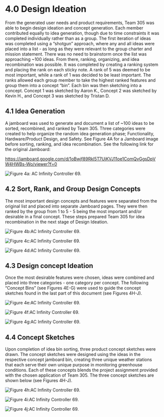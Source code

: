# 4.0 Design Ideation
From the generated user needs and product requirements, Team 305 was able to begin design ideation and concept generation. Each member contributed equally to idea generation, though due to time constraints it was completed individually rather than as a group. The first iteration of ideas was completed using a “shotgun” approach, where any and all ideas were placed into a list - as long as they were relevant to the group charter and mission statement. There was no need to brainstorm once the list was approaching ~100 ideas. 
From there, ranking, organizing, and idea recombination was possible. It was completed by creating a ranking system and placing the rank on each sticky note. A rank of 5 was deemed to be most important, while a rank of 1 was decided to be least important. The ranks allowed each group member to take the highest ranked features and group them into a concept “bin”. Each bin was then sketching into a concept. Concept 1 was sketched by Aaron K., Concept 2 was sketched by Kevin H., and Concept 3 was sketched by Tristan D. 

## 4.1 Idea Generation
A jamboard was used to generate and document a list of ~100 ideas to be sorted, recombined, and ranked by Team 305. Three categories were created to help organize the random idea generation phase; Functionality, Hardware/Product Design, and Safety.
See Figure 4A for a Jamboard image before sorting, ranking, and idea recombination. See the following link for the original Jamboard: 

https://jamboard.google.com/d/1oBwjf89Rkl5T7UjKVJ11oe1ComQvGgsDpVW4HWBs-Wo/viewer?f=0 

![Figure 4a: AC Infinity Controller 69.](/photos/Figure4a.png "Figure 4A: AC Infinity Controller 69.")

## 4.2 Sort, Rank, and Group Design Concepts
The most important design concepts and features were separated from the original list and placed into separate Jamboard pages. They were then ranked by the group from 1 to 5 - 5 being the most important and/or desirable in a final concept. These steps prepared Team 305 for idea recombination in the next stage of Design Ideation. 

![Figure 4b:AC Infinity Controller 69.](/photos/Figure4b.png "Figure 4b: AC Infinity Controller 69.")

![Figure 4c:AC Infinity Controller 69.](/photos/Figure4c.png "Figure 4c: AC Infinity Controller 69.")

![Figure 4d:AC Infinity Controller 69.](/photos/Figure4d.png "Figure 4d: AC Infinity Controller 69.")

## 4.3 Design concept Ideation
Once the most desirable features were chosen, ideas were combined and placed into three categories - one category per concept. The following “Concept Bins” (see Figures 4E-G) were used to guide the concept sketches found in the last part of this document (see Figures 4H-J).

![Figure 4e:AC Infinity Controller 69.](/photos/Figure4e.png "Figure 4e: AC Infinity Controller 69.")

![Figure 4f:AC Infinity Controller 69.](/photos/Figure4f.png "Figure 4f: AC Infinity Controller 69.")

![Figure 4g:AC Infinity Controller 69.](/photos/Figure4g.png "Figure 4g: AC Infinity Controller 69.")

## 4.4 Concept Sketches
Upon completion of idea bin sorting, three product concept sketches were drawn. The concept sketches were designed using the ideas in the respective concept jamboard bin, creating three unique weather stations that each serve their own unique purpose in monitoring greenhouse conditions. Each of these concepts blends the project assignment provided with the chosen application of Team 305. The three concept sketches are shown below (see Figures 4H-J). 

![Figure 4h:AC Infinity Controller 69.](/photos/Figure4h.png "Figure 4h: AC Infinity Controller 69.")

![Figure 4i:AC Infinity Controller 69.](/photos/Figure4i.png "Figure 4i: AC Infinity Controller 69.")

![Figure 4j:AC Infinity Controller 69.](/photos/Figure4j.png "Figure 4j: AC Infinity Controller 69.")
